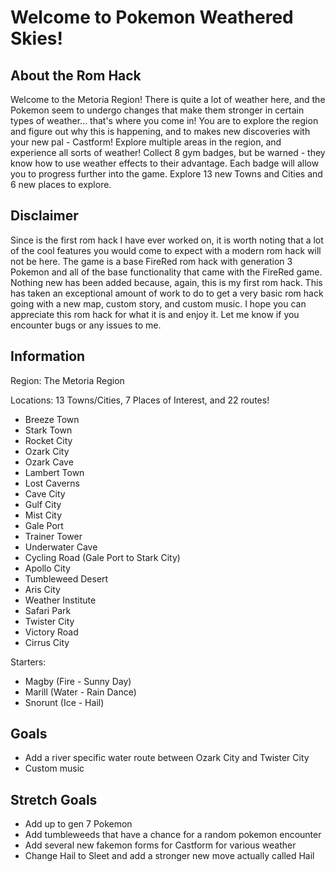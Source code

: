 # Welcome to Pokemon Weathered Skies!

## About the Rom Hack

Welcome to the Metoria Region! There is quite a lot of weather here, and the Pokemon seem to undergo changes that make them stronger in certain types of weather... that's where you come in! You are to explore the region and figure out why this is happening, and to makes new discoveries with your new pal - Castform! Explore multiple areas in the region, and experience all sorts of weather! Collect 8 gym badges, but be warned - they know how to use weather effects to their advantage. Each badge will allow you to progress further into the game. Explore 13 new Towns and Cities and 6 new places to explore.

## Disclaimer

Since is the first rom hack I have ever worked on, it is worth noting that a lot of the cool features you would come to expect with a modern rom hack will not be here. The game is a base FireRed rom hack with generation 3 Pokemon and all of the base functionality that came with the FireRed game. Nothing new has been added because, again, this is my first rom hack. This has taken an exceptional amount of work to do to get a very basic rom hack going with a new map, custom story, and custom music. I hope you can appreciate this rom hack for what it is and enjoy it. Let me know if you encounter bugs or any issues to me.

## Information

Region: The Metoria Region

Locations: 13 Towns/Cities, 7 Places of Interest, and 22 routes!
- Breeze Town
- Stark Town
- Rocket City
- Ozark City
- Ozark Cave
- Lambert Town
- Lost Caverns
- Cave City
- Gulf City
- Mist City
- Gale Port
- Trainer Tower
- Underwater Cave
- Cycling Road (Gale Port to Stark City)
- Apollo City
- Tumbleweed Desert
- Aris City
- Weather Institute
- Safari Park
- Twister City
- Victory Road
- Cirrus City

Starters:
- Magby (Fire - Sunny Day)
- Marill (Water - Rain Dance)
- Snorunt (Ice - Hail)

## Goals
- Add a river specific water route between Ozark City and Twister City
- Custom music

## Stretch Goals
- Add up to gen 7 Pokemon
- Add tumbleweeds that have a chance for a random pokemon encounter
- Add several new fakemon forms for Castform for various weather
- Change Hail to Sleet and add a stronger new move actually called Hail